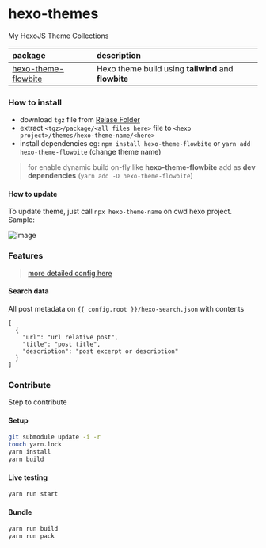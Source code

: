 # hexo-themes
My HexoJS Theme Collections

| package | description
| :--- | :--- |
| [hexo-theme-flowbite](./themes/hexo-theme-flowbite/) | Hexo theme build using **tailwind** and **flowbite** |

### How to install

- download `tgz` file from [Relase Folder](./releases/)
- extract `<tgz>/package/<all files here>` file to `<hexo project>/themes/hexo-theme-name/<here>`
- install dependencies eg: `npm install hexo-theme-flowbite` or `yarn add hexo-theme-flowbite` (change theme name)

> for enable dynamic build on-fly like **hexo-theme-flowbite** add as **dev dependencies** (`yarn add -D hexo-theme-flowbite`)

#### How to update

To update theme, just call `npx hexo-theme-name` on cwd hexo project. Sample:

![image](https://github.com/user-attachments/assets/b62da4d0-8db1-4dc8-ae3d-b0b5e2640ad1)

### Features

> [more detailed config here](./themes/hexo-theme-flowbite/_config.yml)

#### Search data

All post metadata on `{{ config.root }}/hexo-search.json` with contents

```jsonc
[
  {
    "url": "url relative post",
    "title": "post title",
    "description": "post excerpt or description"
  }
]
```

### Contribute

Step to contribute

#### Setup

```bash
git submodule update -i -r
touch yarn.lock
yarn install
yarn build
```

#### Live testing

```bash
yarn run start
```

#### Bundle

```bash
yarn run build
yarn run pack
```
